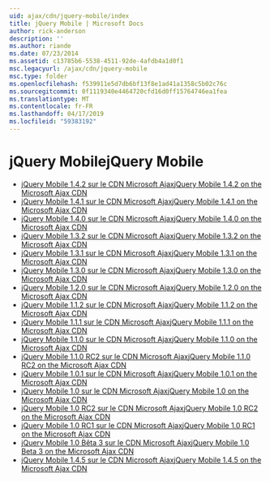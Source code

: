 ```yaml
---
uid: ajax/cdn/jquery-mobile/index
title: jQuery Mobile | Microsoft Docs
author: rick-anderson
description: ''
ms.author: riande
ms.date: 07/23/2014
ms.assetid: c13785b6-5538-4511-92de-4afdb4a1d0f1
msc.legacyurl: /ajax/cdn/jquery-mobile
msc.type: folder
ms.openlocfilehash: f539911e5d7db6bf13f8e1ad41a1358c5b02c76c
ms.sourcegitcommit: 0f1119340e4464720cfd16d0ff15764746ea1fea
ms.translationtype: MT
ms.contentlocale: fr-FR
ms.lasthandoff: 04/17/2019
ms.locfileid: "59383192"
---
```

# <a name="jquery-mobile"></a><span data-ttu-id="46f7c-102">jQuery Mobile</span><span class="sxs-lookup"><span data-stu-id="46f7c-102">jQuery Mobile</span></span>

- [<span data-ttu-id="46f7c-103">jQuery Mobile 1.4.2 sur le CDN Microsoft Ajax</span><span class="sxs-lookup"><span data-stu-id="46f7c-103">jQuery Mobile 1.4.2 on the Microsoft Ajax CDN</span></span>](cdnjquerymobile142.md)
- [<span data-ttu-id="46f7c-104">jQuery Mobile 1.4.1 sur le CDN Microsoft Ajax</span><span class="sxs-lookup"><span data-stu-id="46f7c-104">jQuery Mobile 1.4.1 on the Microsoft Ajax CDN</span></span>](cdnjquerymobile141.md)
- [<span data-ttu-id="46f7c-105">jQuery Mobile 1.4.0 sur le CDN Microsoft Ajax</span><span class="sxs-lookup"><span data-stu-id="46f7c-105">jQuery Mobile 1.4.0 on the Microsoft Ajax CDN</span></span>](cdnjquerymobile140.md)
- [<span data-ttu-id="46f7c-106">jQuery Mobile 1.3.2 sur le CDN Microsoft Ajax</span><span class="sxs-lookup"><span data-stu-id="46f7c-106">jQuery Mobile 1.3.2 on the Microsoft Ajax CDN</span></span>](cdnjquerymobile132.md)
- [<span data-ttu-id="46f7c-107">jQuery Mobile 1.3.1 sur le CDN Microsoft Ajax</span><span class="sxs-lookup"><span data-stu-id="46f7c-107">jQuery Mobile 1.3.1 on the Microsoft Ajax CDN</span></span>](cdnjquerymobile131.md)
- [<span data-ttu-id="46f7c-108">jQuery Mobile 1.3.0 sur le CDN Microsoft Ajax</span><span class="sxs-lookup"><span data-stu-id="46f7c-108">jQuery Mobile 1.3.0 on the Microsoft Ajax CDN</span></span>](cdnjquerymobile130.md)
- [<span data-ttu-id="46f7c-109">jQuery Mobile 1.2.0 sur le CDN Microsoft Ajax</span><span class="sxs-lookup"><span data-stu-id="46f7c-109">jQuery Mobile 1.2.0 on the Microsoft Ajax CDN</span></span>](cdnjquerymobile120.md)
- [<span data-ttu-id="46f7c-110">jQuery Mobile 1.1.2 sur le CDN Microsoft Ajax</span><span class="sxs-lookup"><span data-stu-id="46f7c-110">jQuery Mobile 1.1.2 on the Microsoft Ajax CDN</span></span>](cdnjquerymobile112.md)
- [<span data-ttu-id="46f7c-111">jQuery Mobile 1.1.1 sur le CDN Microsoft Ajax</span><span class="sxs-lookup"><span data-stu-id="46f7c-111">jQuery Mobile 1.1.1 on the Microsoft Ajax CDN</span></span>](cdnjquerymobile111.md)
- [<span data-ttu-id="46f7c-112">jQuery Mobile 1.1.0 sur le CDN Microsoft Ajax</span><span class="sxs-lookup"><span data-stu-id="46f7c-112">jQuery Mobile 1.1.0 on the Microsoft Ajax CDN</span></span>](cdnjquerymobile110.md)
- [<span data-ttu-id="46f7c-113">jQuery Mobile 1.1.0 RC2 sur le CDN Microsoft Ajax</span><span class="sxs-lookup"><span data-stu-id="46f7c-113">jQuery Mobile 1.1.0 RC2 on the Microsoft Ajax CDN</span></span>](cdnjquerymobile110rc2.md)
- [<span data-ttu-id="46f7c-114">jQuery Mobile 1.0.1 sur le CDN Microsoft Ajax</span><span class="sxs-lookup"><span data-stu-id="46f7c-114">jQuery Mobile 1.0.1 on the Microsoft Ajax CDN</span></span>](cdnjquerymobile101.md)
- [<span data-ttu-id="46f7c-115">jQuery Mobile 1.0 sur le CDN Microsoft Ajax</span><span class="sxs-lookup"><span data-stu-id="46f7c-115">jQuery Mobile 1.0 on the Microsoft Ajax CDN</span></span>](cdnjquerymobile10.md)
- [<span data-ttu-id="46f7c-116">jQuery Mobile 1.0 RC2 sur le CDN Microsoft Ajax</span><span class="sxs-lookup"><span data-stu-id="46f7c-116">jQuery Mobile 1.0 RC2 on the Microsoft Ajax CDN</span></span>](cdnjquerymobile10rc2.md)
- [<span data-ttu-id="46f7c-117">jQuery Mobile 1.0 RC1 sur le CDN Microsoft Ajax</span><span class="sxs-lookup"><span data-stu-id="46f7c-117">jQuery Mobile 1.0 RC1 on the Microsoft Ajax CDN</span></span>](cdnjquerymobile10rc1.md)
- [<span data-ttu-id="46f7c-118">jQuery Mobile 1.0 Bêta 3 sur le CDN Microsoft Ajax</span><span class="sxs-lookup"><span data-stu-id="46f7c-118">jQuery Mobile 1.0 Beta 3 on the Microsoft Ajax CDN</span></span>](cdnjquerymobile10b3.md)
- [<span data-ttu-id="46f7c-119">jQuery Mobile 1.4.5 sur le CDN Microsoft Ajax</span><span class="sxs-lookup"><span data-stu-id="46f7c-119">jQuery Mobile 1.4.5 on the Microsoft Ajax CDN</span></span>](cdnjquerymobile145.md)
